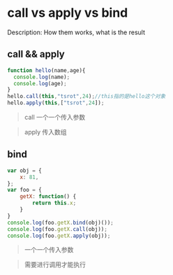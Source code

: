 # call vs apply vs bind

Description: How them works, what is the result

## call && apply

```JavaScript
function hello(name,age){
  console.log(name);
  console.log(age);
}
hello.call(this,"tsrot",24);//this指的是hello这个对象
hello.apply(this,["tsrot",24]);
```

> call 一个一个传入参数

> apply 传入数组

## bind

```JavaScript
var obj = {
    x: 81,
};
var foo = {
    getX: function() {
        return this.x;
    }
}
console.log(foo.getX.bind(obj)());
console.log(foo.getX.call(obj));
console.log(foo.getX.apply(obj));
```

> 一个一个传入参数

> 需要进行调用才能执行
